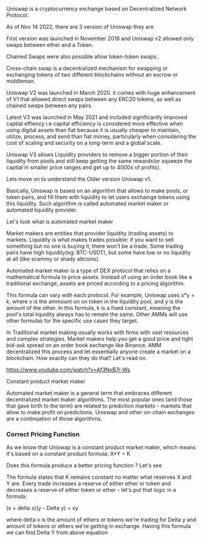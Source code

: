 Uniswap is a cryptocurrency exchange based on Decentralized Network Protocol.

As of Nov 14 2022, there are 3 version of Uniswap they are

First version was launched in November 2018 and Uniswap v2 allowed only swaps between ether and a Token.

Chained Swaps were also possible allow token-token swaps.

Cross-chain swap is a decentralized mechanism for swapping or exchanging tokens of two different blockchains without an escrow or middleman.

Uniswap V2 was launched in March 2020. it comes with huge enhancement of V1 that allowed direct swaps between any ERC20 tokens, as well as chained swaps between any pairs.

Latest V3 was launched in May 2021 and included significantly improved captial effiency i.e capital efficiency is considered more effective when using digital assets than fiat because it is usually cheaper to maintain, utilize, process, and send than fiat money, particularly when considering the cost of scaling and security on a long-term and a global scale.

Uniswap V3 allows Liquidity providers to remove a bigger portion of their liquidity from pools and still keep getting the same rewards(or squeeze the captial in smaller price ranges and get up to 4000x of profits).

Lets move on to understand the Older version Uniswap v1.

Basically, Uniswap is based on an algorithm that allows to make pools, or token pairs, and fill them with liquidity to let users exchainge tokens using this liquidity. Such algorithm is called automated market maker or automated liquidity provider.

Let's look what is automated market maker

Market makers are entities that provider liquidity (trading assets) to markets. Liquidity is what makes trades possible: if you want to sell something but no one is buying it, there won't be a trade. Some trading pairs have high liquidity(eg: BTC-USDT), but some have low or no liquidity at all (like scammy or shady altcoins).

Automated market maker is a type of DEX protocol that relies on a mathematical formula to price assets. Instead of using an order book like a traditional exchange, assets are priced according to a pricing algorithm.

This formula can vary with each protocol. For example, Uniswap uses x*y = k, where x is the ammount on on token in the liquidity pool, and y is the amount of the other. In this formula, k is a fixed constant, meaning the pool's total liquidity always has to remain the same. Other AMMs will use other formulas for the specific use cases they target. 

In Traditional market making usually works with firms with vast resources and complex strategies. Market makers help you get a good price and tight bid-ask spread on an order book exchange like Binance. AMM decentralized this process and let essentially anyone create a market on a blockchain. How exactly can they do that? Let's read on.

https://www.youtube.com/watch?v=Af3NxB7r-Ws

Constant product market maker

Automated market maker is a general term that embraces different decentralized market maker algorithms. The most popular ones (and those that gave birth to the term) are related to prediction markets - markets that allow to make profit on predictions. Uniswap and other on-chain exchanges are a continuation of those algorithms.


### Correct Pricing Function

As we know that Uniswap is a constant product market maker, which means it's based on a constant product formula: X*Y = K

Does this formula produce a better pricing function ? Let's see

The formula states that K remains constant no matter what reserves X and Y are. Every trade increases a reserve of either ether or token and decreases a reserve of either token or ether - let's put that logic in a formula:

(x + delta x)(y - Delta y) = xy

where delta x is the amount of ethers or tokens we're trading for Delta y and amount of tokens or ethers we're getting in exchange. Having this formula we can find Delta Y from above equation


